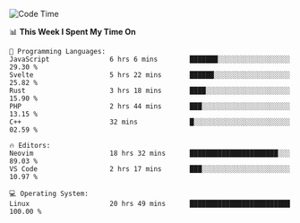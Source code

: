 <!-- [![Top Langs](https://github-readme-stats.vercel.app/api/top-langs/?username=gagahsyuja&theme=dracula&hide_border=true&border_radius=7)](https://github.com/anuraghazra/github-readme-stats) -->

<!--START_SECTION:waka-->
![Code Time](http://img.shields.io/badge/Code%20Time-772%20hrs%2028%20mins-blue)

📊 **This Week I Spent My Time On** 

```text
💬 Programming Languages: 
JavaScript               6 hrs 6 mins        ███████░░░░░░░░░░░░░░░░░░   29.30 % 
Svelte                   5 hrs 22 mins       ██████░░░░░░░░░░░░░░░░░░░   25.82 % 
Rust                     3 hrs 18 mins       ████░░░░░░░░░░░░░░░░░░░░░   15.90 % 
PHP                      2 hrs 44 mins       ███░░░░░░░░░░░░░░░░░░░░░░   13.15 % 
C++                      32 mins             █░░░░░░░░░░░░░░░░░░░░░░░░   02.59 % 

🔥 Editors: 
Neovim                   18 hrs 32 mins      ██████████████████████░░░   89.03 % 
VS Code                  2 hrs 17 mins       ███░░░░░░░░░░░░░░░░░░░░░░   10.97 % 

💻 Operating System: 
Linux                    20 hrs 49 mins      █████████████████████████   100.00 % 
```


<!--END_SECTION:waka-->

